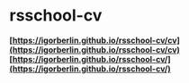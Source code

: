 # rsschool-cv

**[https://igorberlin.github.io/rsschool-cv/cv](https://igorberlin.github.io/rsschool-cv/cv)**
**[https://igorberlin.github.io/rsschool-cv/](https://igorberlin.github.io/rsschool-cv/)**
